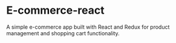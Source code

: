 # E-commerce-react
A simple e-commerce app built with React and Redux for product management and shopping cart functionality.
